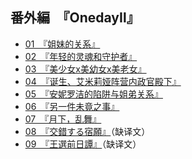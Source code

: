 ## 番外編　『OnedayⅡ』

- [01　『姐妹的关系』](01.html)
- [02　『年轻的灵魂和守护者』](02.html)
- [03　『美少女x美幼女x美老女』](03.html)
- [04　『诞生、艾米莉娅阵营内政官殿下』](04.html)
- [05　『安妮罗洁的陷阱与姐弟关系』](05.html)
- [06　『另一件未竟之事』](06.html)
- [07　『月下，乱舞』](07.html)
- [08　『交錯する宿願』](08.html)（缺译文）
- [09　『王選前日譚』](09.html)（缺译文）
